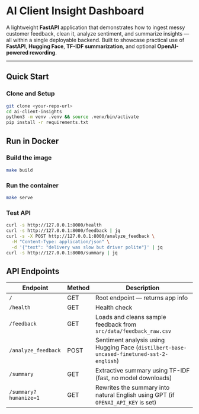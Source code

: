 #  AI Client Insight Dashboard

A lightweight **FastAPI** application that demonstrates how to ingest messy customer feedback, clean it, analyze sentiment, and summarize insights — all within a single deployable backend. Built to showcase practical use of **FastAPI**, **Hugging Face**, **TF-IDF summarization**, and optional **OpenAI-powered rewording**.

---

##  Quick Start

### Clone and Setup
```bash
git clone <your-repo-url>
cd ai-client-insights
python3 -m venv .venv && source .venv/bin/activate
pip install -r requirements.txt
```

## Run in Docker

### Build the image
```bash
make build
```

### Run the container
```bash
make serve
```

### Test API
```bash
curl -s http://127.0.0.1:8000/health
curl -s http://127.0.0.1:8000/feedback | jq
curl -s -X POST http://127.0.0.1:8000/analyze_feedback \
  -H "Content-Type: application/json" \
  -d '{"text": "delivery was slow but driver polite"}' | jq
curl -s http://127.0.0.1:8000/summary | jq
```

## API Endpoints
| Endpoint | Method | Description |
|-----------|---------|-------------|
| `/` | GET | Root endpoint — returns app info |
| `/health` | GET | Health check |
| `/feedback` | GET | Loads and cleans sample feedback from `src/data/feedback_raw.csv` |
| `/analyze_feedback` | POST | Sentiment analysis using Hugging Face (`distilbert-base-uncased-finetuned-sst-2-english`) |
| `/summary` | GET | Extractive summary using TF-IDF (fast, no model downloads) |
| `/summary?humanize=1` | GET | Rewrites the summary into natural English using GPT (if `OPENAI_API_KEY` is set) |
